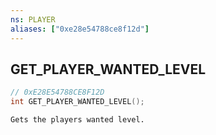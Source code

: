 ```yaml
---
ns: PLAYER
aliases: ["0xe28e54788ce8f12d"]
---
```

## GET_PLAYER_WANTED_LEVEL

```c
// 0xE28E54788CE8F12D
int GET_PLAYER_WANTED_LEVEL();
```

```
Gets the players wanted level.
```

